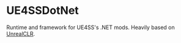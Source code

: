 # UE4SSDotNet
Runtime and framework for UE4SS's .NET mods. Heavily based on [UnrealCLR](https://github.com/nxrighthere/UnrealCLR/).
